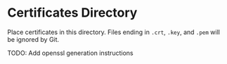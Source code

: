 # Certificates Directory

Place certificates in this directory. Files ending in `.crt`, `.key`, and `.pem` will be ignored by Git.

TODO: Add openssl generation instructions
